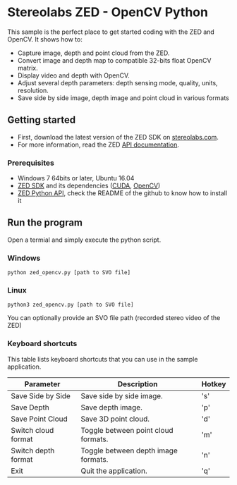 # Stereolabs ZED - OpenCV Python

This sample is the perfect place to get started coding with the ZED and OpenCV. It shows how to:

  - Capture image, depth and point cloud from the ZED.
  - Convert image and depth map to compatible 32-bits float OpenCV matrix.
  - Display video and depth with OpenCV.
  - Adjust several depth parameters: depth sensing mode, quality, units, resolution.
  - Save side by side image, depth image and point cloud in various formats

## Getting started

- First, download the latest version of the ZED SDK on [stereolabs.com](https://www.stereolabs.com).
- For more information, read the ZED [API documentation](https://www.stereolabs.com/developers/documentation/API/).

### Prerequisites

- Windows 7 64bits or later, Ubuntu 16.04
- [ZED SDK](https://www.stereolabs.com/developers/) and its dependencies ([CUDA](https://developer.nvidia.com/cuda-downloads), [OpenCV](https://github.com/opencv/opencv/releases))
- [ZED Python API](https://github.com/stereolabs/zed-python-api), check the README of the github to know how to install it

## Run the program

Open a termial and simply execute the python script.

### Windows
```
python zed_opencv.py [path to SVO file]
```

### Linux
```
python3 zed_opencv.py [path to SVO file]
```

You can optionally provide an SVO file path (recorded stereo video of the ZED)

### Keyboard shortcuts

This table lists keyboard shortcuts that you can use in the sample application.

Parameter             | Description                   |   Hotkey
---------------------|------------------------------------|-------------------------------------------------
Save Side by Side      | Save side by side image.       |   's'
Save Depth             | Save depth image.              |   'p'
Save Point Cloud       | Save 3D point cloud.        |   'd'
Switch cloud format    | Toggle between point cloud formats.    |   'm'
Switch depth format    | Toggle between depth image formats. |   'n'                                                
Exit         | Quit the application.             | 'q'
